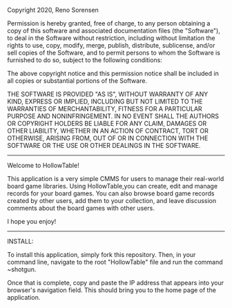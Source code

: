 Copyright 2020, Reno Sorensen

Permission is hereby granted, free of charge, to any person obtaining a copy of this software and associated documentation files (the "Software"), to deal in the Software without restriction, including without limitation the rights to use, copy, modify, merge, publish, distribute, sublicense, and/or sell copies of the Software, and to permit persons to whom the Software is furnished to do so, subject to the following conditions:

The above copyright notice and this permission notice shall be included in all copies or substantial portions of the Software.

THE SOFTWARE IS PROVIDED "AS IS", WITHOUT WARRANTY OF ANY KIND, EXPRESS OR IMPLIED, INCLUDING BUT NOT LIMITED TO THE WARRANTIES OF MERCHANTABILITY, FITNESS FOR A PARTICULAR PURPOSE AND NONINFRINGEMENT. IN NO EVENT SHALL THE AUTHORS OR COPYRIGHT HOLDERS BE LIABLE FOR ANY CLAIM, DAMAGES OR OTHER LIABILITY, WHETHER IN AN ACTION OF CONTRACT, TORT OR OTHERWISE, ARISING FROM, OUT OF OR IN CONNECTION WITH THE SOFTWARE OR THE USE OR OTHER DEALINGS IN THE SOFTWARE.


*******************************

Welcome to HollowTable! 

This application is a very simple CMMS for users to manage their real-world board game libraries. Using HollowTable,you can create, edit and manage records for your board games. You can also browse board game records created by other users, add them to your collection, and leave discussion comments about the board games with other users. 

I hope you enjoy!

*******************************

INSTALL:

To install this application, simply fork this repository. Then, in your command line, navigate to the root "HollowTable" file and run the command ~shotgun. 

Once that is complete, copy and paste the IP address that appears into your browser's navigation field. This should bring you to the home page of the application. 

